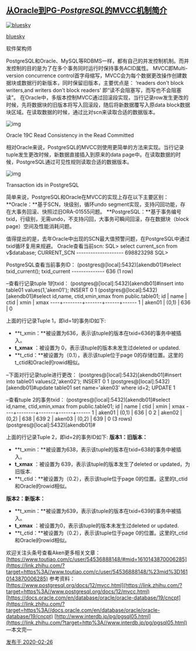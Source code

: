 ## [从Oracle到PG-*PostgreSQL*的MVCC机制简介](https://zhuanlan.zhihu.com/p/109266113)

[![bluesky](https://pic2.zhimg.com/50/v2-743a74801f68597ceaa26b462ba675f6_s.jpg?source=4e949a73)](https://www.zhihu.com/people/bluesky-85-21)

[bluesky](https://www.zhihu.com/people/bluesky-85-21)

软件架构师

PostgreSQL和Oracle、MySQL等RDBMS一样，都有自己的并发控制机制。而并发控制的目的是为了在多个事务同时运行时保持事务ACID属性。
MVCC即Multi-version concurrence control首字母缩写，MVCC会为每个数据更改操作创建数据块或数据行的新版本，同时保留旧版本，主要优点是：
‘readers don’t block writers,and writers don’t block readers’
即“读不会阻塞写，而写也不会阻塞读”。
在Oracle中，多版本控制MVCC通过回滚段实现，当行记录row发生更改的时候，先将数据块的旧版本将写入回滚段，随后将新数据覆写入原data block数据块区域。在读取数据的时候，通过比对scn来读取合适的数据版本。

![img](https://pic1.zhimg.com/v2-06acd86aa596ae7b447410ff8c0d3ce8_b.jpg)


Oracle 19C Read Consistency in the Read Committed

相对Oracle来说，PostgreSQL的MVCC则使用更简单的方法来实现。当行记录tuple发生更改时候，新数据直接插入到原来的data page中。在读取数据的时候，PostgreSQL通过可见性规则读取合适的数据版本。

![img](https://pic2.zhimg.com/v2-ff8fa05cd1a8ac439a556423084b5d41_b.jpg)


Transaction ids in PostgreSQL

简单来说，PostgreSQL和Oracle在MVCC的实现上存在以下主要区别：
**Oracle：**基于SCN，块级别，循环undo segment实现，支持闪回功能，存在大事务回滚、快照过旧ORA-01555问题。
**PostgreSQL：**基于事务编号txid，行级别，无需undo，不支持闪回，大事务可瞬间回滚，存在数据块（block page）空间及性能消耗问题。

值得提出的是，去年Oracle中出现的SCN最大值预警问题，在PostgreSQL中通过txid循环复用来规避。
Oracle查看当前scn:
SQL> select current_scn from v$database;
CURRENT_SCN
\--------------------
698823298
SQL>

PostgreSQL查看当前事务ID：
(postgres@[local]:5432)[akendb01]#select txid_current();
txid_current
\--------------
636
(1 row)

–查看行记录tuple 1的txid：
(postgres@[local]:5432)[akendb01]#insert into table01 values(1,'aken01');
INSERT 0 1
(postgres@[local]:5432)[akendb01]#select id,name, ctid,xmin,xmax from public.table01;
id | name | ctid | xmin | xmax
----+--------+-------+------+------
1 | aken01 | (0,1) | 636 | 0

上面的行记录Tuple 1，即id=1的事务ID如下:

- **t_xmin：**被设置为636，表示该tuple的版本在txid=636的事务中被插入。
- **t_xmax** ：被设置为 0，表示该tuple的版本未发生过deleted or updated.
- **t_ctid：**被设置为（0.1），表示该tuple位于page 0的存储位置。这里的t_ctid和Oracle的rowid相似。

–下面对行记录tuple进行更改：
(postgres@[local]:5432)[akendb01]#insert into table01 values(2,'aken02');
INSERT 0 1
(postgres@[local]:5432)[akendb01]#update table01 set name='aken03' where id=2;
UPDATE 1

–查看tuple 2的事务txid：
(postgres@[local]:5432)[akendb01]#select id,name, ctid,xmin,xmax from public.table01;
id | name | ctid | xmin | xmax
----+--------+-------+------+------
1 | aken01 | (0,1) | 636 | 0
2 | aken02 | (0,2) | 638 | 639
2 | aken03 | (0,2) | 639 | 0
(3 rows)
(postgres@[local]:5432)[akendb01]#

上面的行记录Tuple 2，即id=2的事务ID如下:
**版本1：旧版本：**

- **t_xmin：**被设置为638，表示该tuple的版本在txid=638的事务中被插入。
- **t_xmax** ：被设置为 639，表示该tuple的版本发生了deleted or updated，为旧版本.
- **t_ctid：**被设置为（0.2），表示该tuple位于page 0的位置。这里的t_ctid和Oracle的rowid相似。

**版本2：新版本：**

- **t_xmin：**被设置为639，表示该tuple的版本在txid=639的事务中被插入。
- **t_xmax** ：被设置为0，表示该tuple的版本未发生过deleted or updated.
- **t_ctid：**被设置为（0.2），表示该tuple位于page 0的位置。这里的t_ctid和Oracle的rowid相似。

欢迎关注头条号查看Aken更多相关文章：
[https://www.toutiao.com/c/user/54536888148/#mid=1610143870006285](https://link.zhihu.com/?target=https%3A//www.toutiao.com/c/user/54536888148/%23mid%3D1610143870006285)
参考资料：
[https://www.postgresql.org/docs/12/mvcc.html](https://link.zhihu.com/?target=https%3A//www.postgresql.org/docs/12/mvcc.html)
[https://docs.oracle.com/en/database/oracle/oracle-database/19/cncpt](https://link.zhihu.com/?target=https%3A//docs.oracle.com/en/database/oracle/oracle-database/19/cncpt)
[http://www.interdb.jp/pg/pgsql05.html](https://link.zhihu.com/?target=http%3A//www.interdb.jp/pg/pgsql05.html)
—本文完—

[发布于 2020-02-26](https://zhuanlan.zhihu.com/p/109266113)